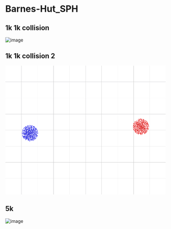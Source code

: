 # Barnes-Hut_SPH

## 1k 1k collision
![image](https://github.com/junobonnie/Barnes-Hut_SPH/blob/main/1k%201k%20sph.gif)

## 1k 1k collision 2
![image](https://github.com/junobonnie/Barnes-Hut_SPH/blob/main/1k%201k%20sph%20(2).gif)

## 5k
![image](https://github.com/junobonnie/Barnes-Hut_SPH/blob/main/5k%20sph.gif)
